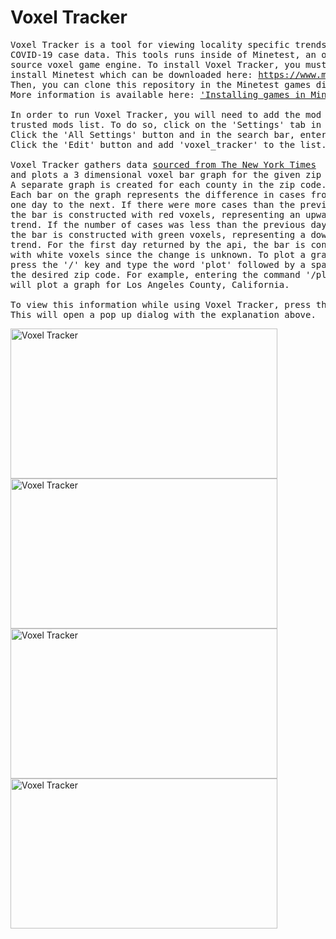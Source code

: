 Voxel Tracker
=============
<pre>
Voxel Tracker is a tool for viewing locality specific trends in
COVID-19 case data. This tools runs inside of Minetest, an open
source voxel game engine. To install Voxel Tracker, you must first
install Minetest which can be downloaded here: <a href="https://www.minetest.net/">https://www.minetest.net/</a>.
Then, you can clone this repository in the Minetest games directory.
More information is available here: <a href="https://wiki.minetest.net/Games#Installing_games">'Installing games in Minetest'</a>

In order to run Voxel Tracker, you will need to add the mod to your
trusted mods list. To do so, click on the 'Settings' tab in the main menu. 
Click the 'All Settings' button and in the search bar, enter 'trusted'. 
Click the 'Edit' button and add 'voxel_tracker' to the list.

Voxel Tracker gathers data <a href="https://anypoint.mulesoft.com/exchange/portals/mulesoft-2778/5a0bd415-9488-4e33-88d6-ba31cbef5957/contact-tracing-exp-api/">sourced from The New York Times</a>  
and plots a 3 dimensional voxel bar graph for the given zip code. 
A separate graph is created for each county in the zip code. 
Each bar on the graph represents the difference in cases from
one day to the next. If there were more cases than the previous day,
the bar is constructed with red voxels, representing an upward
trend. If the number of cases was less than the previous day,
the bar is constructed with green voxels, representing a downward
trend. For the first day returned by the api, the bar is constructed 
with white voxels since the change is unknown. To plot a graph, 
press the '/' key and type the word 'plot' followed by a space and 
the desired zip code. For example, entering the command '/plot 90001' 
will plot a graph for Los Angeles County, California.

To view this information while using Voxel Tracker, press the I key.
This will open a pop up dialog with the explanation above.
</pre>
<img src="https://i.imgur.com/puVr6dq.png" alt="Voxel Tracker" width="427" height="240"></br>
<img src="https://i.imgur.com/CrlA2PI.png" alt="Voxel Tracker" width="427" height="240"></br>
<img src="https://i.imgur.com/wVPQofK.png" alt="Voxel Tracker" width="427" height="240"></br>
<img src="https://i.imgur.com/hsvCIx9.png" alt="Voxel Tracker" width="427" height="240"></br>
